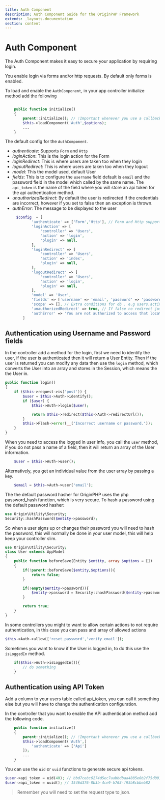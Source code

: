 ```yaml
---
title: Auth Component
description: Auth Component Guide for the OriginPHP Framework
extends: _layouts.documentation
section: content
---
```

# Auth Component

The Auth Component makes it easy to secure your application by requiring login.

You enable login via forms and/or http requests. By default only forms is enabled.

To load and enable the `AuthComponent`, in your app controller initialize method add the following

```php

    public function initialize()
    {
        parent::initialize(); // !Important whenever you use a callback or initialize method
        $this->loadComponent('Auth',$options);
        ...
    }

```

The default config for the `AuthComponent`.

- *authenticate*: Supports `Form` and `Http`
- *loginAction*: This is the login action for the Form
- *loginRedirect*: This is where users are taken too when they login
- *logoutRedirect*: This is where users are taken too when they logout
- *model*: This the model used, default User
- *fields*: This is to configure the `username` field default is `email` and the password field in the model which called by the same name. The `api_token` is the name of the field where you will store an api token for the api authentication method.
- *unauthorizedRedirect*: By default the user is redirected if the credentials are incorrect, however if you set to false then an exception is thrown.
- *authError*: The message to be displayed to the user

```php
     $config  = [
            'authenticate' => ['Form','Http'], // Form and Http supported
            'loginAction' => [
                'controller' => 'Users',
                'action' => 'login',
                'plugin' => null,
            ],
            'loginRedirect' => [
                'controller' => 'Users',
                'action' => 'index',
                'plugin' => null,
            ],
            'logoutRedirect' => [
                'controller' => 'Users',
                'action' => 'login',
                'plugin' => null,
            ],
            'model' => 'User',
            'fields' => ['username' => 'email', 'password' => 'password','api_token'=>'api_token'],
            'scope' => [], // Extra conditions for db . e.g users.active=1;
            'unauthorizedRedirect' => true, // If false no redirect just exception e.g cli stuff
            'authError' => 'You are not authorized to access that location.',
        ]

```

## Authentication using Username and Password fields

In the controller add a method for the login, first we need to identify the user, if the user is authenticated then it will return a User Entity. Then if the user is returned you can modify any data then use the `login` method, which converts the User into an array and stores in the Session, which means the the User in.

```php
public function login()
{
    if ($this->request->is('post')) {
        $user = $this->Auth->identify();
        if ($user) {
            $this->Auth->login($user);

            return $this->redirect($this->Auth->redirectUrl());
        }
        $this->Flash->error(__('Incorrect username or password.'));
    }
}
```

When you need to access the logged in user info, you call the `user` method, if you do not pass a name
of a field, then it will return an array of the User information.

```php
    $user = $this->Auth->user();
```

Alternatively, you get an individual value from the user array by passing a key.

```php
    $email = $this->Auth->user('email');
```

The the default password hasher for OriginPHP uses the php password_hash function, which is very secure. To hash a password using the default password hasher:

```php
use Origin\Utility\Security;
Security::hashPassword($entity->password);
```

So when a user signs up or changes their password you will need to hash the password, this will normally  be done in your user model, this will help keep your controller slim.

```php
use Origin\Utility\Security;
class User extends AppModel
{
    public function beforeSave(Entity $entity, array $options = [])
    {
        if(!parent::beforeSave($entity,$options)){
            return false;
        }

        if(!empty($entity->password)){
            $entity->password = Security::hashPassword($entity->password);
        }

        return true;
    }
}
```

In some controllers you might to want to allow certain actions to not require authentication, in this case you can pass and array of allowed actions

```php
$this->Auth->allow(['reset_password','verify_email']);
```

Sometimes you want to know if the User is logged in, to do this use the `isLoggedIn` method.

```php
    if($this->Auth->isLoggedIn()){
        // do something
    }
```

## Authentication using API Token

Add a column to your users table called api_token, you can call it something else but you will have to change the authentication configuration.

In the controller that you want to enable the API authentication method add the following code.

```php
    public function initialize()
    {
        parent::initialize(); // !Important whenever you use a callback or initialize method
        $this->loadComponent('Auth',[
            'authenticate' => ['Api']
        ]);
        ...
    }
```

You can use the `uid` or `uuid` functions to generate secure api tokens.

```php
$user->api_token = uid(40); // bbd7cebc6274d5ec7aabbdbaa4885e0b2f75d091
$user->api_token = uuid(); // 1546d376-8b3b-4ce9-b763-f95b8cbbeb82
```

> Remember you will need to set the request type to json. 